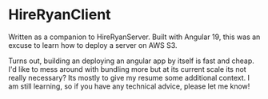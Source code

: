 # HireRyanClient

Written as a companion to HireRyanServer.
Built with Angular 19, this was an excuse to learn how to deploy a
server on AWS S3.

Turns out, building an deploying an angular app by itself is fast and cheap.
I'd like to mess around with bundling more but at its current scale its not really
necessary?  Its mostly to give my resume some additional context.  I am still learning,
so if you have any technical advice, please let me know!
